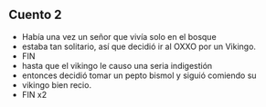 ## Cuento 2
- Había una vez un señor que vivía solo en el bosque
- estaba tan solitario, así que decidió ir al OXXO por un Vikingo.
- FIN
- hasta que el vikingo le causo una seria indigestión
- entonces decidió tomar un pepto bismol y siguió comiendo su
- vikingo bien recio.
- FIN x2